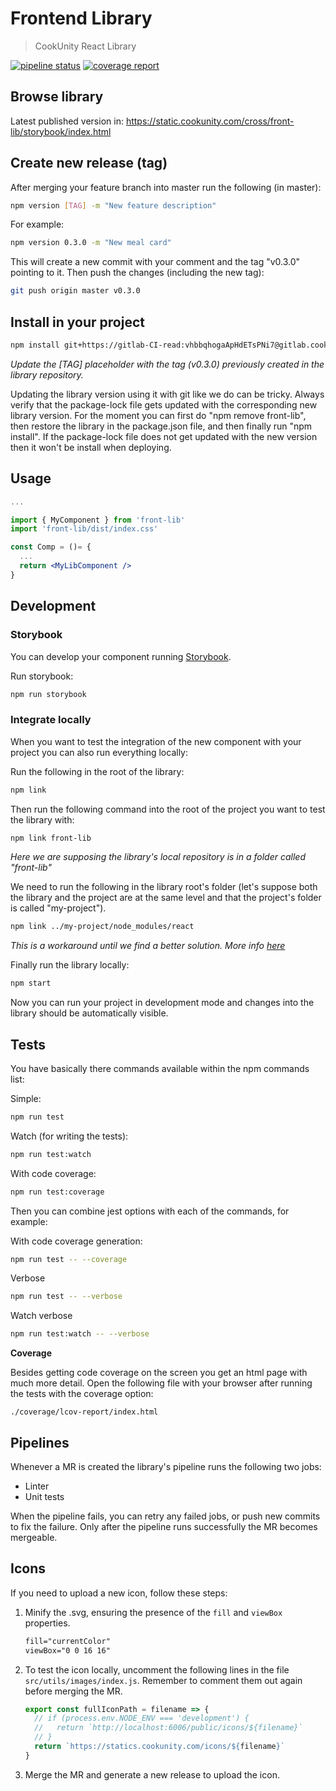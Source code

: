# Frontend Library

> CookUnity React Library

[![pipeline status](https://gitlab.cookunity.com/cross/front-lib/badges/master/pipeline.svg)](https://gitlab.cookunity.com/cross/front-lib/-/commits/master)
[![coverage report](https://gitlab.cookunity.com/cross/front-lib/badges/master/coverage.svg)](https://gitlab.cookunity.com/cross/front-lib/-/commits/master)


## Browse library

Latest published version in:
https://static.cookunity.com/cross/front-lib/storybook/index.html

## Create new release (tag)

After merging your feature branch into master run the following (in master):

```bash
npm version [TAG] -m "New feature description"
```

For example:
```bash
npm version 0.3.0 -m "New meal card"
```

This will create a new commit with your comment and the tag "v0.3.0" pointing to it.
Then push the changes (including the new tag):

```bash
git push origin master v0.3.0
```

## Install in your project

```bash
npm install git+https://gitlab-CI-read:vhbbqhogaApHdETsPNi7@gitlab.cookunity.com/cross/front-lib.git#[TAG]
```
*Update the [TAG] placeholder with the tag (v0.3.0) previously created in the library repository.*

Updating the library version using it with git like we do can be tricky. Always verify that the package-lock file gets updated with the corresponding new library version. For the moment you can first do "npm remove front-lib", then restore the library in the package.json file, and then finally run "npm install". If the package-lock file does not get updated with the new version then it won't be install when deploying.

## Usage

```jsx
...

import { MyComponent } from 'front-lib'
import 'front-lib/dist/index.css'

const Comp = ()= {
  ...
  return <MyLibComponent />
}
```

## Development

### Storybook

You can develop your component running [Storybook](https://storybook.js.org/).

Run storybook:

```bash
npm run storybook
```

### Integrate locally

When you want to test the integration of the new component with your project you can also run everything locally:

Run the following in the root of the library:

```bash
npm link
```

Then run the following command into the root of the project you want to test the library with:

```bash
npm link front-lib
```
*Here we are supposing the library's local repository is in a folder called "front-lib"*

We need to run the following in the library root's folder (let's suppose both  the library and the project are at the same level and that the project's folder is called "my-project").

```bash
npm link ../my-project/node_modules/react
```
*This is a workaround until we find a better solution. More info [here](https://reactjs.org/warnings/invalid-hook-call-warning.html#duplicate-react)*

Finally run the library locally:
```bash
npm start
```

Now you can run your project in development mode and changes into the library should be automatically visible.

## Tests

You have basically there commands available within the npm commands list:

Simple:
```bash
npm run test
```

Watch (for writing the tests):
```bash
npm run test:watch
```

With code coverage:
```bash
npm run test:coverage
```

Then you can combine jest options with each of the commands, for example:

With code coverage generation:
```bash
npm run test -- --coverage
```

Verbose
```bash
npm run test -- --verbose
```

Watch verbose
```bash
npm run test:watch -- --verbose
```

**Coverage**

Besides getting code coverage on the screen you get an html page with much more detail. Open the following file with your browser after running the tests with the coverage option:

`
./coverage/lcov-report/index.html
`

## Pipelines

Whenever a MR is created the library's pipeline runs the following two jobs:

- Linter
- Unit tests

When the pipeline fails, you can retry any failed jobs, or push new commits to fix the failure. Only after the pipeline runs successfully the MR becomes mergeable.


## Icons

If you need to upload a new icon, follow these steps:

1. Minify the .svg, ensuring the presence of the `fill` and `viewBox` properties.
    ```svg
    fill="currentColor"
    viewBox="0 0 16 16"
    ```

2. To test the icon locally, uncomment the following lines in the file `src/utils/images/index.js`. Remember to comment them out again before merging the MR.
    ```javascript
    export const fullIconPath = filename => {
      // if (process.env.NODE_ENV === 'development') {
      //   return `http://localhost:6006/public/icons/${filename}`
      // }
      return `https://statics.cookunity.com/icons/${filename}`
    }
    ```

3. Merge the MR and generate a new release to upload the icon.
